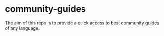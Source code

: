# community-guides
The aim of this repo is to provide a quick access to best community guides of any language. 
